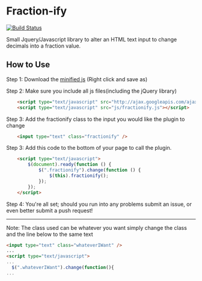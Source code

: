Fraction-ify
============
[![Build Status](https://travis-ci.org/JeremyCarlsten/Fraction-ify.png?branch=master)](https://travis-ci.org/JeremyCarlsten/Fraction-ify)

Small Jquery/Javascript library to alter an HTML text input to change decimals into a fraction value.


How to Use
----------

Step 1: Download the [minified js](https://github.com/JeremyCarlsten/Fraction-ify/blob/master/js/fractionify-1.0.min.js) (Right click and save as)

Step 2: Make sure you include all js files(including the jQuery library)

```html
    <script type="text/javascript" src="http://ajax.googleapis.com/ajax/libs/jquery/1.10.2/jquery.min.js"></script>
    <script type="text/javascript" src="js/fractionify.js"></script>
```

Step 3: Add the fractionify class to the input you would like the plugin to change

```html
    <input type="text" class="fractionify" />
```

Step 3: Add this code to the bottom of your page to call the plugin.


```html
    <script type="text/javascript">
        $(document).ready(function () {
            $(".fractionify").change(function () {
                $(this).fractionify();
            });
        });
    </script>
```

Step 4: You're all set; should you run into any problems submit an issue, or even better submit a push request!

-----

Note: The class used can be whatever you want simply change the class and the line below to the same text


```html
<input type="text" class="whateverIWant" />
...
<script type="text/javascript">
...
  $(".whateverIWant").change(function(){
...

```
